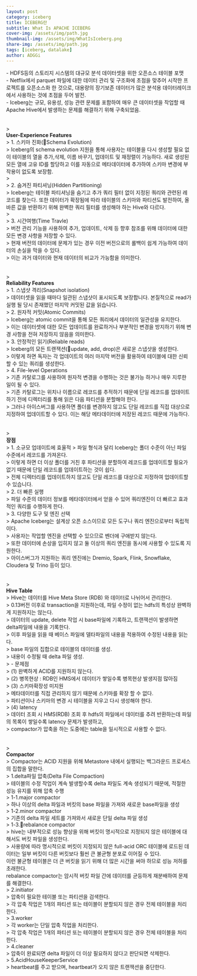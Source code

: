 ```yaml
---
layout: post
category: iceberg
title: ICEBERG란
subtitle: What Is APACHE ICEBERG
cover-img: /assets/img/path.jpg
thumbnail-img: /assets/img/WhatIsIceberg.png
share-img: /assets/img/path.jpg
tags: [iceberg, datalake]
author: ADGGi
---
```


<div class="alert alert-block alert-info">
- HDFS등의 스토리지 시스템의 대규모 분석 데이터셋을 위한 오픈소스 테이블 포맷<br/>
- Netflix에서 parquet 파일에 대한 데이터 관리 및 구조화에 초점을 맞추어 시작한 프로젝트를 오픈소스화 한 것으로, 대용량의 장기보존 데이터가 많은 분석용 데이터레이크에서 사용하는 것에 초점을 두어 발전.<br/>
- Iceberg는 규모, 유용성, 성능 관련 문제를 포함하여 매우 큰 데이터셋을 작업할 때 Apache Hive에서 발생하는 문제를 해결하기 위해 구축되었음.<br/></div>
<br/>
<br/>
> <div class="alert alert-block alert-info"><b>User-Experience Features</b></div>
> 1. 스키마 진화(Schema Evolution)<br/>
> Iceberg의 schema evolution 지원을 통해 사용자는 테이블을 다시 생성할 필요 없이 테이블의 열을 추가,삭제, 이름 바꾸기, 업데이트 및 재정렬이 가능하다. 새로 생성된 모든 열에 고유 ID를 할당하고 이를 자동으로 메타데이터에 추가하여 스키마 변경에 부작용이 없도록 보장함.<br/>
> <br/>
> 2. 숨겨진 파티셔닝(Hidden Partitioning)<br/>
> Iceberg는 테이블 파티셔닝을 숨기고 추가 쿼리 필터 없이 지정된 쿼리와 관련된 레코드를 찾는다.
또한 데이터가 확장됨에 따라 테이블의 스키마와 파티션도 발전하여, 올바른 값을 반환하기 위해 완벽한 쿼리 필터를 생성해야 하는 Hive와 다르다.<br/>
> <br/>
> 3. 시간여행(Time Travle)<br/>
> 버전 관리 기능을 사용하여 추가, 업데이트, 삭제 등 향후 참조를 위해 데이터에 대한 모든 변경 사항을 저장할 수 있다. <br/>
> 현재 버전의 데이터에 문제가 있는 경우 이전 버전으로의 롤백이 쉽게 가능하여 데이터의 손실을 막을 수 있다.<br/>
> 이는 과거 데이터와 현재 데이터의 비교가 가능함을 의미한다.<br/>
<br/>
<br/>
> <div class="alert alert-block alert-info"><b>Reliability Features</b></div>
> 1. 스냅샷 격리(Snapshot isolation)<br/>
> 데이터셋을 읽을 때마다 일관된 스냅샷이 표시되도록 보장합니다. 본질적으로 read가 실행 될 당시 존재했던 마지막 커밋된 값을 읽습니다.<br/>
> 2. 원자적 커밋(Atomic Commits)<br/>
> Iceberg는 atomic commit을 통해 모든 쿼리에서 데이터의 일관성을 유지한다.<br/>
> 이는 데이터셋에 대한 모든 업데이트를 완료하거나 부분적인 변경을 방지하기 위해 변경 사항을 전혀 저장하지 않음을 의미한다.<br/>
> 3. 안정적인 읽기(Reliable reads)<br/>
> Iceberg의 모든 트랜잭션(update, add, drop)은 새로운 스냅샷을 생성한다.<br/>
> 이렇게 하면 독자는 각 업데이트의 여러 마지막 버전을 활용하여 테이블에 대한 신뢰할 수 있는 쿼리를 생성한다.<br/>
> 4. File-level Operations<br/>
> 기존 카탈로그를 사용하여 원자적 변경을 수행하는 것은 불가능 하거나 매우 지루한 일이 될 수 있다.<br/>
> 기존 카탈로그는 위치나 이름으로 레코드를 추적하기 때문에 단일 레코드를 업데이트하기 전에 디렉터리를 통해 읽은 다음 파티션을 분할해야 한다.<br/>
> 그러나 아이스버그를 사용하면 폴더를 변경하지 않고도 단일 레코드를 직접 대상으로 지정하여 업데이트할 수 있다. 이는 해당 메타데이터에 저장된 레코드 때문에 가능하다.<br/>
<br/>
<br/>
> <div class="alert alert-block alert-info"><b>장점</b></div>
> 1. 소규모 업데이트에 효울적
> 파일 형식과 달리 Iceberg는 폴더 수준이 아닌 파일 수준에서 레코드를 가져온다.<br/>
> 이렇게 하면 더 이상 폴더를 거친 후 파티션을 분할하여 레코드를 업데이트할 필요가 없기 때문에 단일 레코드를 업데이트하는 것이 쉽다.<br/>
> 전체 디렉터리를 업데이트하지 않고도 단일 레코드를 대상으로 지정하여 업데이트할 수 있습니다.<br/>
> 2. 더 빠른 실행<br/>
> 파일 수준의 데이터 정보를 메타데이터에서 얻을 수 있어 쿼리엔진이 더 빠르고 효과적인 쿼리를 수행하게 한다.<br/>
> 3. 다양한 도구 및 엔진 선택<br/>
> Apache Iceberg는 설계상 오픈 소스이므로 모든 도구나 쿼리 엔진으로부터 독립적이다.<br/>
> 사용자는 작업할 엔진을 선택할 수 있으므로 벤더에 구애받지 않는다.<br/>
> 또한 데이터에 손상을 입히지 않고 둘 이상의 쿼리 엔진을 동시에 사용할 수 있도록 지원한다.<br/>
> 아이스버그가 지원하는 쿼리 엔진에는 Dremio, Spark, Flink, Snowflake, Cloudera 및 Trino 등이 있다.<br/>
<br/>
<br/>
> <div class="alert alert-block alert-info"><b>Hive Table</b></div>
> Hive는 데이터를 Hive Meta Store (RDB) 와 데이터로 나뉘어서 관리한다.<br/>
> 0.13버전 이후로 transaction을 지원하는데, 파일 수정이 없는 hdfs의 특성상 완벽하게 지원하지는 않는다.<br/>
> 데이터의 update, delete 작업 시 base파일에 기록하고, 트랜잭션이 발생하면 delta파일에 내용을 기록한다.<br/>
> 이후 파일을 읽을 때 베이스 파일에 델타파일의 내용을 적용하여 수정된 내용을 읽는다.<br/>
> base 파일의 집합으로 테이블의 데이터를 생성.<br/>
> 내용이 수정될 때 delta 파일 생성.<br/>
> - 문제점<br/>
> (1) 완벽하게 ACID를 지원하지 않는다.<br/>
> (2) 병목현상 : RDB인 HMS에서 데이터가 쌓일수록 병목현상 발생지점 많아짐<br/>
> (3) 스키마확장성 미지원 <br/>
>      메타데이터를 직접 관리하지 않기 때문에 스키마를 확장 할 수 없다.<br/>
>      파티션이나 스키마의 변경 시 테이블을 지우고 다시 생성해야 한다.<br/>
> (4) latency<br/>
>      데이터 조회 시 HMS(RDB) 조회 후 hdfs의 파일에서 데이터를 추려 반환하는데
       파일의 목록이 쌓일수록 latency 문제가 발생하고,<br/>
>      compactor가 압축을 하는 도중에는 table을 일시적으로 사용할 수 없다.<br/>
<br/>
<br/>
> <div class="alert alert-block alert-info"><b>Compactor</b></div>
> Compactor는 ACID 지원을 위해 Metastore 내에서 실행되는 백그라운드 프로세스의 집합을 말한다.<br/>
> 1.delta파일 압축(Delta File Compaction) <br/>
> 테이블의 수정 작업이 계속 발생할수록 delta 파일도 계속 생성되기 때문에, 적절한 성능 유지를 위해 압축 수행<br/>
>    1-1.major compactor<br/>
>           하나 이상의 delta 파일과 버킷의 base 파일을 가져와 새로운 base파일을 생성<br/>
>    1-2.minor compactor<br/>
>           기존의 delta 파일 세트를 가져와서 새로운 단일 delta 파일 생성<br/>
>    1-3.rebalance compactor<br/>
>           hive는 내부적으로 성능 향상을 위해 버킷이 명시적으로 지정되지 않은 테이블에 대해서도 버킷 파일을 생성한다.<br/>
>           사용량에 따라 명시적으로 버킷이 지정되지 않은 full-acid ORC 테이블에 로드된 데이터는 일부 버킷이 다른 버킷보다 훨씬 큰 불균형 분포로 이어질 수 있다.<br/>
           이런 불균형 테이블은 더 큰 버킷을 읽기 위해 더 많은 시간을 써야 하므로 성능 저하를 초래한다.<br/>
           rebalance compactor는 암시적 버킷 파일 간에 데이터를 균등하게 재분배하여 문제를 해결한다.<br/>
> 2.initiator<br/>
> 압축이 필요한 테이블 또는 파티션을 검색한다.<br/>
> 각 압축 작업은 1개의 파티션 또는 테이블이 분할되지 않은 경우 전체 테이블을 처리한다.<br/>
> 3.worker<br/>
> 각 worker는 단일 압축 작업을 처리한다.<br/>
> 각 압축 작업은 1개의 파티션 또는 테이블이 분할되지 않은 경우 전체 테이블을 처리한다.<br/>
> 4.cleaner<br/>
> 압축이 완료되면 delta 파일이 더 이상 필요하지 않다고 판단되면 삭제한다.<br/>
> 5.AcidHouseKeeperService<br/>
> heartbeat를 주고 받으며, heartbeat가 오지 않은 트랜잭션을 중단한다.<br/>
